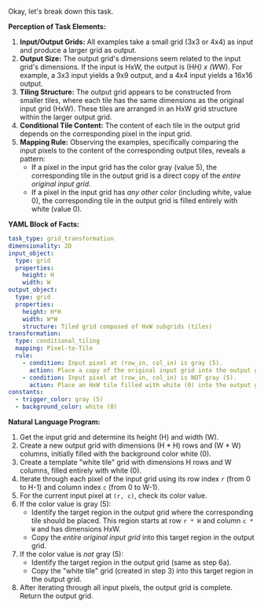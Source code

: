 Okay, let's break down this task.

**Perception of Task Elements:**

1.  **Input/Output Grids:** All examples take a small grid (3x3 or 4x4) as input and produce a larger grid as output.
2.  **Output Size:** The output grid's dimensions seem related to the input grid's dimensions. If the input is HxW, the output is (H*H) x (W*W). For example, a 3x3 input yields a 9x9 output, and a 4x4 input yields a 16x16 output.
3.  **Tiling Structure:** The output grid appears to be constructed from smaller tiles, where each tile has the same dimensions as the original input grid (HxW). These tiles are arranged in an HxW grid structure within the larger output grid.
4.  **Conditional Tile Content:** The content of each tile in the output grid depends on the corresponding pixel in the input grid.
5.  **Mapping Rule:** Observing the examples, specifically comparing the input pixels to the content of the corresponding output tiles, reveals a pattern:
    *   If a pixel in the input grid has the color gray (value 5), the corresponding tile in the output grid is a direct copy of the *entire original input grid*.
    *   If a pixel in the input grid has *any other color* (including white, value 0), the corresponding tile in the output grid is filled entirely with white (value 0).

**YAML Block of Facts:**


```yaml
task_type: grid_transformation
dimensionality: 2D
input_object:
  type: grid
  properties:
    height: H
    width: W
output_object:
  type: grid
  properties:
    height: H*H
    width: W*W
    structure: Tiled grid composed of HxW subgrids (tiles)
transformation:
  type: conditional_tiling
  mapping: Pixel-to-Tile
  rule:
    - condition: Input pixel at (row_in, col_in) is gray (5).
      action: Place a copy of the original input grid into the output grid tile starting at (row_in * H, col_in * W).
    - condition: Input pixel at (row_in, col_in) is NOT gray (5).
      action: Place an HxW tile filled with white (0) into the output grid tile starting at (row_in * H, col_in * W).
constants:
  - trigger_color: gray (5)
  - background_color: white (0)
```


**Natural Language Program:**

1.  Get the input grid and determine its height (H) and width (W).
2.  Create a new output grid with dimensions (H * H) rows and (W * W) columns, initially filled with the background color white (0).
3.  Create a template "white tile" grid with dimensions H rows and W columns, filled entirely with white (0).
4.  Iterate through each pixel of the input grid using its row index `r` (from 0 to H-1) and column index `c` (from 0 to W-1).
5.  For the current input pixel at `(r, c)`, check its color value.
6.  If the color value is gray (5):
    *   Identify the target region in the output grid where the corresponding tile should be placed. This region starts at row `r * H` and column `c * W` and has dimensions HxW.
    *   Copy the *entire original input grid* into this target region in the output grid.
7.  If the color value is *not* gray (5):
    *   Identify the target region in the output grid (same as step 6a).
    *   Copy the "white tile" grid (created in step 3) into this target region in the output grid.
8.  After iterating through all input pixels, the output grid is complete. Return the output grid.